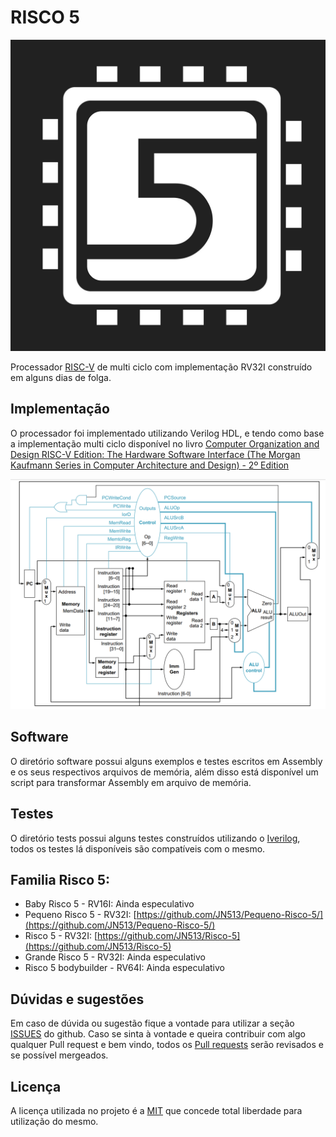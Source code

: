 # RISCO 5

<center>

![Logo do processador](docs/docs/imgs/risco5.jpeg)

</center>

Processador [RISC-V](https://riscv.org/) de multi ciclo com implementação RV32I construído em alguns dias de folga.

## Implementação

O processador foi implementado utilizando Verilog HDL, e tendo como base a implementação multi ciclo disponível no livro [Computer Organization and Design RISC-V Edition: The Hardware Software Interface (The Morgan Kaufmann Series in Computer Architecture and Design) - 2º Edition](https://www.amazon.com/Computer-Organization-Design-RISC-V-Architecture/dp/0128203315)

![Esquemático do processador](docs/docs/imgs/esquematico.png)

## Software

O diretório software possui alguns exemplos e testes escritos em Assembly e os seus respectivos arquivos de memória, além disso está disponível um script para transformar Assembly em arquivo de memória.

## Testes

O diretório tests possui alguns testes construídos utilizando o [Iverilog](https://steveicarus.github.io/iverilog/), todos os testes lá disponíveis são compatíveis com o mesmo.

## Familia Risco 5:

- Baby Risco 5 - RV16I: Ainda especulativo
- Pequeno Risco 5 - RV32I: [https://github.com/JN513/Pequeno-Risco-5/](https://github.com/JN513/Pequeno-Risco-5/)
- Risco 5 - RV32I: [https://github.com/JN513/Risco-5](https://github.com/JN513/Risco-5)
- Grande Risco 5 - RV32I: Ainda especulativo
- Risco 5 bodybuilder - RV64I: Ainda especulativo

## Dúvidas e sugestões

Em caso de dúvida ou sugestão fique a vontade para utilizar a seção [ISSUES](https://github.com/JN513/Risco-5/issues) do github. Caso se sinta à vontade e queira contribuir com algo qualquer Pull request e bem vindo, todos os [Pull requests](https://github.com/JN513/Risco-5/pulls) serão revisados e se possível mergeados.

## Licença

A licença utilizada no projeto é a [MIT](https://opensource.org/license/mit/) que concede total liberdade para utilização do mesmo.
